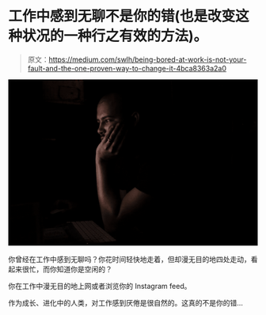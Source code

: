 # 工作中感到无聊不是你的错(也是改变这种状况的一种行之有效的方法)。

> 原文：<https://medium.com/swlh/being-bored-at-work-is-not-your-fault-and-the-one-proven-way-to-change-it-4bca8363a2a0>

![](img/16e98dc31edd6d711d06c127c5a5604c.png)

你曾经在工作中感到无聊吗？你花时间轻快地走着，但却漫无目的地四处走动，看起来很忙，而你知道你是空闲的？

你在工作中漫无目的地上网或者浏览你的 Instagram feed。

作为成长、进化中的人类，对工作感到厌倦是很自然的。这真的不是你的错…